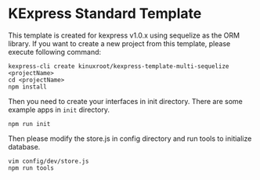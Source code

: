 # KExpress Standard Template

This template is created for kexpress v1.0.x using sequelize as the ORM library.
If you want to create a new project from this template, please execute following command:

    kexpress-cli create kinuxroot/kexpress-template-multi-sequelize <projectName>
    cd <projectName>
    npm install

Then you need to create your interfaces in init directory.
There are some example apps in `init` directory.

    npm run init

Then please modify the store.js in config directory and run tools to initialize database.

    vim config/dev/store.js
    npm run tools
